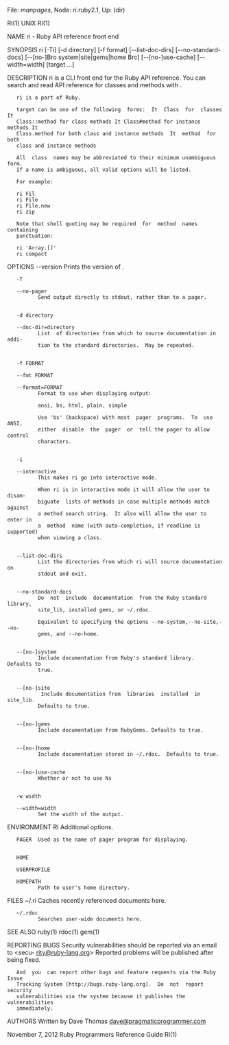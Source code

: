 File: *manpages*,  Node: ri.ruby2.1,  Up: (dir)

RI(1)                                UNIX                                RI(1)



NAME
       ri - Ruby API reference front end

SYNOPSIS
       ri  [-Ti]  [-d directory] [-f format] [--list-doc-dirs] [--no-standard-
       docs]   [--[no-]Bro   system|site|gems|home   Brc]   [--[no-]use-cache]
       [--width=width] [target ...]

DESCRIPTION
       ri  is  a CLI front end for the Ruby API reference.  You can search and
       read API reference for classes and methods with .

       ri is a part of Ruby.

       target can be one of the following  forms:  It  Class  for  classes  It
       Class::method for class methods It Class#method for instance methods It
       Class.method for both class and instance methods  It  method  for  both
       class and instance methods

       All  class  names may be abbreviated to their minimum unambiguous form.
       If a name is ambiguous, all valid options will be listed.

       For example:

       ri Fil
       ri File
       ri File.new
       ri zip

       Note that shell quoting may be required  for  method  names  containing
       punctuation:

       ri 'Array.[]'
       ri compact

OPTIONS
       --version
              Prints the version of .


       -T

       --no-pager
              Send output directly to stdout, rather than to a pager.


       -d directory

       --doc-dir=directory
              List  of directories from which to source documentation in addi-
              tion to the standard directories.  May be repeated.


       -f FORMAT

       --fmt FORMAT

       --format=FORMAT
              Format to use when displaying output:

              ansi, bs, html, plain, simple

              Use 'bs' (backspace) with most  pager  programs.  To  use  ANSI,
              either  disable  the  pager  or  tell the pager to allow control
              characters.


       -i

       --interactive
              This makes ri go into interactive mode.

              When ri is in interactive mode it will allow the user to  disam-
              biguate  lists of methods in case multiple methods match against
              a method search string.  It also will allow the user to enter in
              a  method  name (with auto-completion, if readline is supported)
              when viewing a class.


       --list-doc-dirs
              List the directories from which ri will source documentation  on
              stdout and exit.


       --no-standard-docs
              Do  not  include  documentation  from the Ruby standard library,
              site_lib, installed gems, or ~/.rdoc.

              Equivalent to specifying the options --no-system,--no-site,--no-
              gems, and --no-home.


       --[no-]system
              Include documentation from Ruby's standard library.  Defaults to
              true.


       --[no-]site
               Include documentation from  libraries  installed  in  site_lib.
              Defaults to true.


       --[no-]gems
              Include documentation from RubyGems. Defaults to true.


       --[no-]home
              Include documentation stored in ~/.rdoc.  Defaults to true.


       --[no-]use-cache
              Whether or not to use Ns


       -w width

       --width=width
              Set the width of the output.



ENVIRONMENT
       RI     Additional options.


       PAGER  Used as the name of pager program for displaying.


       HOME

       USERPROFILE

       HOMEPATH
              Path to user's home directory.


FILES
       ~/.ri  Caches recently referenced documents here.


       ~/.rdoc
              Searches user-wide documents here.



SEE ALSO
       ruby(1) rdoc(1) gem(1)


REPORTING BUGS
       Security  vulnerabilities  should  be  reported  via an email to <secu-
       rity@ruby-lang.org> Reported problems will  be  published  after  being
       fixed.

       And  you  can report other bugs and feature requests via the Ruby Issue
       Tracking System (http://bugs.ruby-lang.org).  Do  not  report  security
       vulnerabilities via the system because it publishes the vulnerabilities
       immediately.

AUTHORS
       Written by Dave Thomas <dave@pragmaticprogrammer.com>



November 7, 2012       Ruby Programmers Reference Guide                  RI(1)
